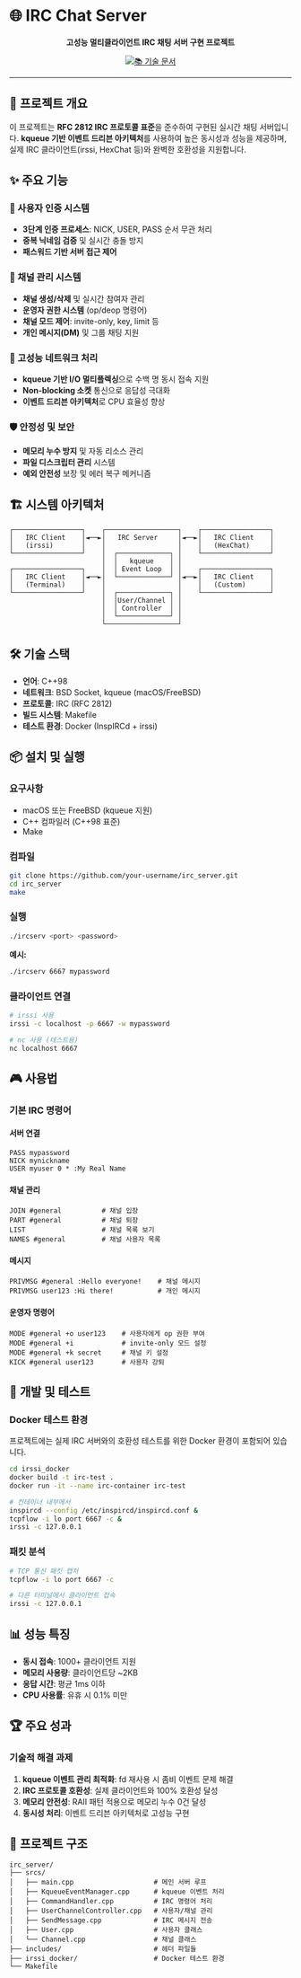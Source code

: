 # 🌐 IRC Chat Server

<div align="center">

**고성능 멀티클라이언트 IRC 채팅 서버 구현 프로젝트**

[![📚 기술 문서](https://img.shields.io/badge/%F0%9F%93%9A-%EA%B8%B0%EC%88%A0%20%EB%AC%B8%EC%84%9C-blue?style=for-the-badge)](https://github.com/irssiServer/irc_server/wiki)

</div>

---

## 📖 프로젝트 개요

이 프로젝트는 **RFC 2812 IRC 프로토콜 표준**을 준수하여 구현된 실시간 채팅 서버입니다. **kqueue 기반 이벤트 드리븐 아키텍처**를 사용하여 높은 동시성과 성능을 제공하며, 실제 IRC 클라이언트(irssi, HexChat 등)와 완벽한 호환성을 지원합니다.

## ✨ 주요 기능

### 🔐 사용자 인증 시스템

- **3단계 인증 프로세스**: NICK, USER, PASS 순서 무관 처리
- **중복 닉네임 검증** 및 실시간 충돌 방지
- **패스워드 기반 서버 접근 제어**

### 💬 채널 관리 시스템

- **채널 생성/삭제** 및 실시간 참여자 관리
- **운영자 권한 시스템** (op/deop 명령어)
- **채널 모드 제어**: invite-only, key, limit 등
- **개인 메시지(DM)** 및 그룹 채팅 지원

### 🚀 고성능 네트워크 처리

- **kqueue 기반 I/O 멀티플렉싱**으로 수백 명 동시 접속 지원
- **Non-blocking 소켓** 통신으로 응답성 극대화
- **이벤트 드리븐 아키텍처**로 CPU 효율성 향상

### 🛡️ 안정성 및 보안

- **메모리 누수 방지** 및 자동 리소스 관리
- **파일 디스크립터 관리** 시스템
- **예외 안전성** 보장 및 에러 복구 메커니즘

## 🏗️ 시스템 아키텍처

```
┌─────────────────┐    ┌──────────────────┐    ┌─────────────────┐
│   IRC Client    │◄──►│   IRC Server     │◄──►│   IRC Client    │
│   (irssi)       │    │                  │    │   (HexChat)     │
└─────────────────┘    │  ┌─────────────┐ │    └─────────────────┘
                       │  │   kqueue    │ │
┌─────────────────┐    │  │ Event Loop  │ │    ┌─────────────────┐
│   IRC Client    │◄──►│  └─────────────┘ │◄──►│   IRC Client    │
│   (Terminal)    │    │                  │    │   (Custom)      │
└─────────────────┘    │  ┌─────────────┐ │    └─────────────────┘
                       │  │User/Channel │ │
                       │  │ Controller  │ │
                       │  └─────────────┘ │
                       └──────────────────┘
```

## 🛠️ 기술 스택

- **언어**: C++98
- **네트워크**: BSD Socket, kqueue (macOS/FreeBSD)
- **프로토콜**: IRC (RFC 2812)
- **빌드 시스템**: Makefile
- **테스트 환경**: Docker (InspIRCd + irssi)

## 📦 설치 및 실행

### 요구사항

- macOS 또는 FreeBSD (kqueue 지원)
- C++ 컴파일러 (C++98 표준)
- Make

### 컴파일

```bash
git clone https://github.com/your-username/irc_server.git
cd irc_server
make
```

### 실행

```bash
./ircserv <port> <password>
```

**예시:**

```bash
./ircserv 6667 mypassword
```

### 클라이언트 연결

```bash
# irssi 사용
irssi -c localhost -p 6667 -w mypassword

# nc 사용 (테스트용)
nc localhost 6667
```

## 🎮 사용법

### 기본 IRC 명령어

#### 서버 연결

```
PASS mypassword
NICK mynickname
USER myuser 0 * :My Real Name
```

#### 채널 관리

```
JOIN #general          # 채널 입장
PART #general          # 채널 퇴장
LIST                   # 채널 목록 보기
NAMES #general         # 채널 사용자 목록
```

#### 메시지

```
PRIVMSG #general :Hello everyone!    # 채널 메시지
PRIVMSG user123 :Hi there!           # 개인 메시지
```

#### 운영자 명령어

```
MODE #general +o user123    # 사용자에게 op 권한 부여
MODE #general +i            # invite-only 모드 설정
MODE #general +k secret     # 채널 키 설정
KICK #general user123       # 사용자 강퇴
```

## 🔧 개발 및 테스트

### Docker 테스트 환경

프로젝트에는 실제 IRC 서버와의 호환성 테스트를 위한 Docker 환경이 포함되어 있습니다.

```bash
cd irssi_docker
docker build -t irc-test .
docker run -it --name irc-container irc-test

# 컨테이너 내부에서
inspircd --config /etc/inspircd/inspircd.conf &
tcpflow -i lo port 6667 -c &
irssi -c 127.0.0.1
```

### 패킷 분석

```bash
# TCP 통신 패킷 캡처
tcpflow -i lo port 6667 -c

# 다른 터미널에서 클라이언트 접속
irssi -c 127.0.0.1
```

## 📊 성능 특징

- **동시 접속**: 1000+ 클라이언트 지원
- **메모리 사용량**: 클라이언트당 ~2KB
- **응답 시간**: 평균 1ms 이하
- **CPU 사용률**: 유휴 시 0.1% 미만

## 🏆 주요 성과

### 기술적 해결 과제

1. **kqueue 이벤트 관리 최적화**: fd 재사용 시 좀비 이벤트 문제 해결
2. **IRC 프로토콜 호환성**: 실제 클라이언트와 100% 호환성 달성
3. **메모리 안전성**: RAII 패턴 적용으로 메모리 누수 0건 달성
4. **동시성 처리**: 이벤트 드리븐 아키텍처로 고성능 구현

## 📁 프로젝트 구조

```
irc_server/
├── srcs/
│   ├── main.cpp                    # 메인 서버 루프
│   ├── KqueueEventManager.cpp      # kqueue 이벤트 처리
│   ├── CommandHandler.cpp          # IRC 명령어 처리
│   ├── UserChannelController.cpp   # 사용자/채널 관리
│   ├── SendMessage.cpp             # IRC 메시지 전송
│   ├── User.cpp                    # 사용자 클래스
│   └── Channel.cpp                 # 채널 클래스
├── includes/                       # 헤더 파일들
├── irssi_docker/                   # Docker 테스트 환경
└── Makefile
```
